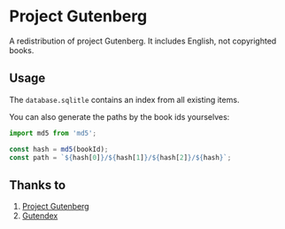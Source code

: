# Project Gutenberg

A redistribution of project Gutenberg. It includes English, not copyrighted books.

## Usage

The `database.sqlitle` contains an index from all existing items.

You can also generate the paths by the book ids yourselves:

```javascript
import md5 from 'md5';

const hash = md5(bookId);
const path = `${hash[0]}/${hash[1]}/${hash[2]}/${hash}`;
```

## Thanks to

1. [Project Gutenberg](https://www.gutenberg.org/)
2. [Gutendex](https://gutendex.com/)
